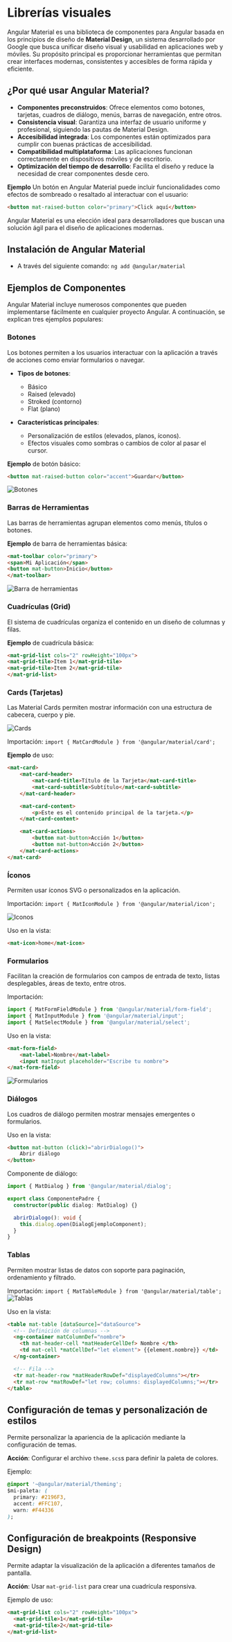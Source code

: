 # Librerías visuales
Angular Material es una biblioteca de componentes para Angular basada en los principios de diseño de **Material Design**, un sistema desarrollado por Google que busca unificar diseño visual y usabilidad en aplicaciones web y móviles. Su propósito principal es proporcionar herramientas que permitan crear interfaces modernas, consistentes y accesibles de forma rápida y eficiente.

## ¿Por qué usar Angular Material?
- **Componentes preconstruidos**: Ofrece elementos como botones, tarjetas, cuadros de diálogo, menús, barras de navegación, entre otros.
- **Consistencia visual**: Garantiza una interfaz de usuario uniforme y profesional, siguiendo las pautas de Material Design.
- **Accesibilidad integrada**: Los componentes están optimizados para cumplir con buenas prácticas de accesibilidad.
- **Compatibilidad multiplataforma**: Las aplicaciones funcionan correctamente en dispositivos móviles y de escritorio.
- **Optimización del tiempo de desarrollo**: Facilita el diseño y reduce la necesidad de crear componentes desde cero.

**Ejemplo** 
Un botón en Angular Material puede incluir funcionalidades como efectos de sombreado o resaltado al interactuar con el usuario:
```html
<button mat-raised-button color="primary">Click aquí</button>
```
Angular Material es una elección ideal para desarrolladores que buscan una solución ágil para el diseño de aplicaciones modernas.

## Instalación de Angular Material
- A través del siguiente comando: `ng add @angular/material`

## Ejemplos de Componentes
Angular Material incluye numerosos componentes que pueden implementarse fácilmente en cualquier proyecto Angular. A continuación, se explican tres ejemplos populares:

### Botones
Los botones permiten a los usuarios interactuar con la aplicación a través de acciones como enviar formularios o navegar.
- **Tipos de botones**:
    - Básico
    - Raised (elevado)
    - Stroked (contorno)
    - Flat (plano)

- **Características principales**:
    - Personalización de estilos (elevados, planos, íconos).
    - Efectos visuales como sombras o cambios de color al pasar el cursor.

**Ejemplo** de botón básico:
```html
<button mat-raised-button color="accent">Guardar</button>
```
![Botones](image.png)


### Barras de Herramientas
Las barras de herramientas agrupan elementos como menús, títulos o botones.

**Ejemplo** de barra de herramientas básica:
```html
<mat-toolbar color="primary">
<span>Mi Aplicación</span>
<button mat-button>Inicio</button>
</mat-toolbar>
```

![Barra de herramientas](image-1.png)

### Cuadrículas (Grid)

El sistema de cuadrículas organiza el contenido en un diseño de columnas y filas.

**Ejemplo** de cuadrícula básica:
```html
<mat-grid-list cols="2" rowHeight="100px">
<mat-grid-tile>Item 1</mat-grid-tile>
<mat-grid-tile>Item 2</mat-grid-tile>
</mat-grid-list>
```


### Cards (Tarjetas)
Las Material Cards permiten mostrar información con una estructura de cabecera, cuerpo y pie.

![Cards](image-2.png)

Importación: `import { MatCardModule } from '@angular/material/card';`


**Ejemplo** de uso:
```html
<mat-card>
    <mat-card-header>
        <mat-card-title>Título de la Tarjeta</mat-card-title>
        <mat-card-subtitle>Subtítulo</mat-card-subtitle>
    </mat-card-header>

    <mat-card-content>
        <p>Este es el contenido principal de la tarjeta.</p>
    </mat-card-content>

    <mat-card-actions>
        <button mat-button>Acción 1</button>
        <button mat-button>Acción 2</button>
    </mat-card-actions>
</mat-card>
```

### Íconos
Permiten usar íconos SVG o personalizados en la aplicación.

Importación: `import { MatIconModule } from '@angular/material/icon';`


![Iconos](image-3.png)

Uso en la vista:
```html
<mat-icon>home</mat-icon>
```

### Formularios

Facilitan la creación de formularios con campos de entrada de texto, listas desplegables, áreas de texto, entre otros.

Importación:
```typescript
import { MatFormFieldModule } from '@angular/material/form-field';
import { MatInputModule } from '@angular/material/input';
import { MatSelectModule } from '@angular/material/select';
```

Uso en la vista:
```html
<mat-form-field>
    <mat-label>Nombre</mat-label>
    <input matInput placeholder="Escribe tu nombre">
</mat-form-field>
```

![Formularios](image-5.png)

### Diálogos
Los cuadros de diálogo permiten mostrar mensajes emergentes o formularios.

Uso en la vista:
```html
<button mat-button (click)="abrirDialogo()">
    Abrir diálogo
</button>
```

Componente de diálogo:

```typescript
import { MatDialog } from '@angular/material/dialog';

export class ComponentePadre {
  constructor(public dialog: MatDialog) {}

  abrirDialogo(): void {
    this.dialog.open(DialogEjemploComponent);
  }
}
```

### Tablas
Permiten mostrar listas de datos con soporte para paginación, ordenamiento y filtrado.

Importación: `import { MatTableModule } from '@angular/material/table';`
![Tablas](image-4.png)

Uso en la vista:

```html
<table mat-table [dataSource]="dataSource">
  <!-- Definición de columnas -->
  <ng-container matColumnDef="nombre">
    <th mat-header-cell *matHeaderCellDef> Nombre </th>
    <td mat-cell *matCellDef="let element"> {{element.nombre}} </td>
  </ng-container>

  <!-- Fila -->
  <tr mat-header-row *matHeaderRowDef="displayedColumns"></tr>
  <tr mat-row *matRowDef="let row; columns: displayedColumns;"></tr>
</table>
```

## Configuración de temas y personalización de estilos
Permite personalizar la apariencia de la aplicación mediante la configuración de temas.

**Acción**: Configurar el archivo `theme.scs`s para definir la paleta de colores.

Ejemplo:
```css
@import '~@angular/material/theming';
$mi-paleta: (
  primary: #2196F3,
  accent: #FFC107,
  warn: #F44336
);
```

## Configuración de breakpoints (Responsive Design)
Permite adaptar la visualización de la aplicación a diferentes tamaños de pantalla.

**Acción**: Usar `mat-grid-list` para crear una cuadrícula responsiva.

Ejemplo de uso:
```html
<mat-grid-list cols="2" rowHeight="100px">
  <mat-grid-tile>1</mat-grid-tile>
  <mat-grid-tile>2</mat-grid-tile>
</mat-grid-list>
```